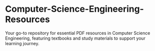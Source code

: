 # Computer-Science-Engineering-Resources
Your go-to repository for essential PDF resources in Computer Science Engineering, featuring textbooks and study materials to support your learning journey.
